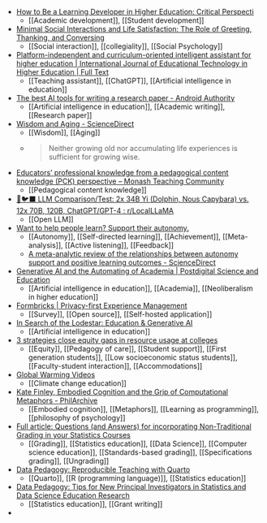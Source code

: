 - [How to Be a Learning Developer in Higher Education: Critical Perspecti](https://www.routledge.com/How-to-Be-a-Learning-Developer-in-Higher-Education-Critical-Perspectives/Syska-Buckley/p/book/9781032560076)
	- [[Academic development]], [[Student development]]
- [Minimal Social Interactions and Life Satisfaction: The Role of Greeting, Thanking, and Conversing](https://journals.sagepub.com/doi/abs/10.1177/19485506231209793)
	- [[Social interaction]], [[collegiality]], [[Social Psychology]]
- [Platform-independent and curriculum-oriented intelligent assistant for higher education | International Journal of Educational Technology in Higher Education | Full Text](https://educationaltechnologyjournal.springeropen.com/articles/10.1186/s41239-023-00412-7)
	- [[Teaching assistant]], [[ChatGPT]], [[Artificial intelligence in education]]
- [The best AI tools for writing a research paper - Android Authority](https://www.androidauthority.com/best-ai-tools-for-writing-a-research-paper-3385909/)
	- [[Artificial intelligence in education]], [[Academic writing]], [[Research paper]]
- [Wisdom and Aging - ScienceDirect](https://www.sciencedirect.com/science/article/pii/S2352250X23001872)
	- [[Wisdom]], [[Aging]]
	- >Neither growing old nor accumulating life experiences is sufficient for growing wise.
- [Educators’ professional knowledge from a pedagogical content knowledge (PCK) perspective – Monash Teaching Community](https://teaching-community.monash.edu/pck/)
	- [[Pedagogical content knowledge]]
- [🐺🐦‍⬛ LLM Comparison/Test: 2x 34B Yi (Dolphin, Nous Capybara) vs. 12x 70B, 120B, ChatGPT/GPT-4 : r/LocalLLaMA](https://www.reddit.com/r/LocalLLaMA/comments/17vcr9d/llm_comparisontest_2x_34b_yi_dolphin_nous/)
	- [[Open LLM]]
- [Want to help people learn? Support their autonomy.](https://bemusings.substack.com/p/want-to-help-people-learn-support?r=dvmo5)
	- [[Autonomy]], [[Self-directed learning]], [[Achievement]], [[Meta-analysis]], [[Active listening]], [[Feedback]]
	- [A meta-analytic review of the relationships between autonomy support and positive learning outcomes - ScienceDirect](https://www.sciencedirect.com/science/article/abs/pii/S0361476X23000899)
- [Generative AI and the Automating of Academia | Postdigital Science and Education](https://link.springer.com/article/10.1007/s42438-023-00440-6)
	- [[Artificial intelligence in education]], [[Academia]], [[Neoliberalism in higher education]]
- [Formbricks | Privacy-first Experience Management](https://formbricks.com/)
	- [[Survey]], [[Open source]], [[Self-hosted application]]
- [In Search of the Lodestar: Education & Generative AI](https://marcwatkins.substack.com/p/in-search-of-the-lodestar-education?publication_id=1283870&post_id=136888035&isFreemail=true&r=1gwis)
	- [[Artificial intelligence in education]]
- [3 strategies close equity gaps in resource usage at colleges](https://www.insidehighered.com/news/student-success/college-experience/2023/11/17/3-strategies-close-equity-gaps-resource-usage?mc_cid=c64881ccaf)
	- [[Equity]], [[Pedagogy of care]], [[Student support]], [[First generation students]], [[Low socioeconomic status students]], [[Faculty-student interaction]], [[Accommodations]]
- [Global Warming Videos](https://www.howglobalwarmingworks.org/)
	- [[Climate change education]]
- [Kate Finley, Embodied Cognition and the Grip of Computational Metaphors - PhilArchive](https://philarchive.org/rec/FINECA)
	- [[Embodied cognition]], [[Metaphors]], [[Learning as programming]], [[philosophy of psychology]]
- [Full article: Questions (and Answers) for incorporating Non-Traditional Grading in your Statistics Courses](https://amstat.tandfonline.com/doi/full/10.1080/26939169.2023.2277851)
	- [[Grading]], [[Statistics education]], [[Data Science]], [[Computer science education]], [[Standards-based grading]], [[Specifications grading]], [[Ungrading]]
- [Data Pedagogy: Reproducible Teaching with Quarto](https://www.datapedagogy.com/posts/2023-10-19-teaching-quarto/)
	- [[Quarto]], [[R (programming language)]], [[Statistics education]]
- [Data Pedagogy: Tips for New Principal Investigators in Statistics and Data Science Education Research](https://www.datapedagogy.com/posts/2023-08-11-new-pi/)
	- [[Statistics education]], [[Grant writing]]
-